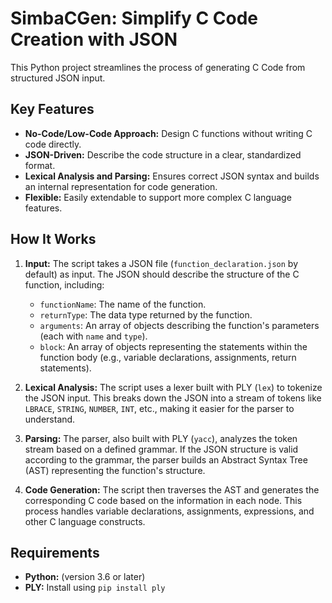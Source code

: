 # SimbaCGen: Simplify C Code Creation with JSON

This Python project streamlines the process of generating C Code from structured JSON input.

## Key Features

- **No-Code/Low-Code Approach:** Design C functions without writing C code directly.
- **JSON-Driven:** Describe the code structure in a clear, standardized format.
- **Lexical Analysis and Parsing:**  Ensures correct JSON syntax and builds an internal representation for code generation.
- **Flexible:** Easily extendable to support more complex C language features.

## How It Works

1.  **Input:**  The script takes a JSON file (`function_declaration.json` by default) as input. The JSON should describe the structure of the C function, including:

    *   `functionName`: The name of the function.
    *   `returnType`: The data type returned by the function.
    *   `arguments`: An array of objects describing the function's parameters (each with `name` and `type`).
    *   `block`: An array of objects representing the statements within the function body (e.g., variable declarations, assignments, return statements).

2.  **Lexical Analysis:** The script uses a lexer built with PLY (`lex`) to tokenize the JSON input. This breaks down the JSON into a stream of tokens like `LBRACE`, `STRING`, `NUMBER`, `INT`, etc., making it easier for the parser to understand.

3.  **Parsing:** The parser, also built with PLY (`yacc`), analyzes the token stream based on a defined grammar. If the JSON structure is valid according to the grammar, the parser builds an Abstract Syntax Tree (AST) representing the function's structure.

4.  **Code Generation:** The script then traverses the AST and generates the corresponding C code based on the information in each node. This process handles variable declarations, assignments, expressions, and other C language constructs.

## Requirements

*   **Python:** (version 3.6 or later)
*   **PLY:** Install using `pip install ply`
